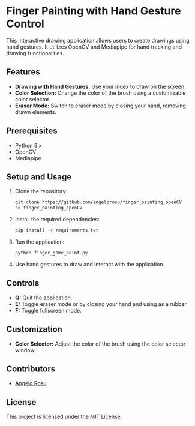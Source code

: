 # Finger Painting with Hand Gesture Control

This interactive drawing application allows users to create drawings using hand gestures. It utilizes OpenCV and Mediapipe for hand tracking and drawing functionalities.

## Features

- **Drawing with Hand Gestures:** Use your index to draw on the screen.
- **Color Selection:** Change the color of the brush using a customizable color selector.
- **Eraser Mode:** Switch to eraser mode by closing your hand, removing drawn elements.

## Prerequisites

- Python 3.x
- OpenCV
- Mediapipe

## Setup and Usage

1. Clone the repository:

    ```bash
    git clone https://github.com/angelorosu/finger_painting_openCV
    cd finger_painting_openCV
    ```

2. Install the required dependencies:

    ```bash
    pip install -r requirements.txt
    ```

3. Run the application:

    ```bash
    python finger_game_paint.py
    ```

4. Use hand gestures to draw and interact with the application.

## Controls

- **Q:** Quit the application.
- **E:** Toggle eraser mode or by closing your hand and using as a rubber.
- **F:** Toggle fullscreen mode.

## Customization

- **Color Selector:** Adjust the color of the brush using the color selector window.

## Contributors

- [Angelo Rosu](https://github.com/your-username)

## License

This project is licensed under the [MIT License](LICENSE).
